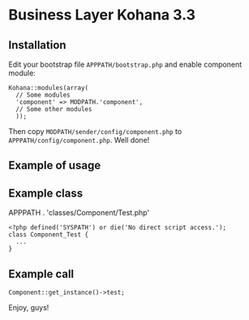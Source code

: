 # Business Layer Kohana 3.3

## Installation

Edit your bootstrap file `APPPATH/bootstrap.php` and enable component module:

~~~
Kohana::modules(array(
  // Some modules
  'component' => MODPATH.'component',
  // Some other modules
  ));
~~~

Then copy `MODPATH/sender/config/component.php` to `APPPATH/config/component.php`.
Well done!

## Example of usage

## Example class
APPPATH . 'classes/Component/Test.php'
~~~
<?php defined('SYSPATH') or die('No direct script access.');
class Component_Test {
  ...
}
~~~

## Example call
~~~
Component::get_instance()->test;
~~~

Enjoy, guys!
